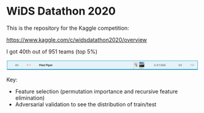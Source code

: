 # WiDS Datathon 2020

This is the repository for the Kaggle competition: 

https://www.kaggle.com/c/widsdatathon2020/overview

I got 40th out of 951 teams (top 5%)

![](imgs/result.png)

Key:

- Feature selection (permutation importance and recursive feature elimination)
- Adversarial validation to see the distribution of train/test

